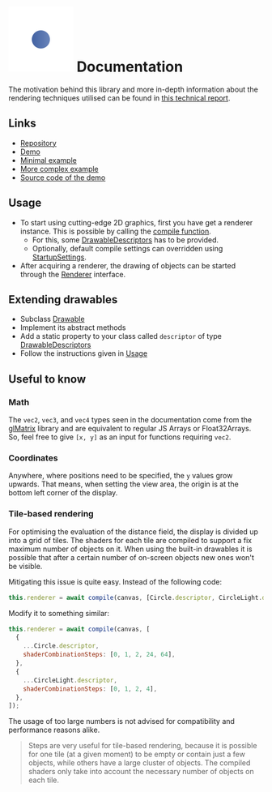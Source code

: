 # ![SDF-2D logo](media/logo-colored.svg) Documentation

The motivation behind this library and more in-depth information about the rendering techniques utilised can be found in [this technical report](media/sdf-2d.pdf).

## Links

- [Repository](https://github.com/schmelczerandras/sdf-2d)
- [Demo](https://sdf2d.schmelczer.dev/)
- [Minimal example](https://github.com/schmelczerandras/sdf-2d-minimal-example)
- [More complex example](https://github.com/schmelczerandras/sdf-2d-more-complex-example)
- [Source code of the demo](https://github.com/schmelczerandras/sdf-2d-demo)

## Usage

- To start using cutting-edge 2D graphics, first you have get a renderer instance. This is possible by calling the [compile function](globals.html#compile).
  - For this, some [DrawableDescriptors](interfaces/drawabledescriptor.html) has to be provided.
  - Optionally, default compile settings can overridden using [StartupSettings](interfaces/startupsettings.html).
- After acquiring a renderer, the drawing of objects can be started through the [Renderer](interfaces/renderer.html) interface.

## Extending drawables

- Subclass [Drawable](classes/drawable.html)
- Implement its abstract methods
- Add a static property to your class called `descriptor` of type [DrawableDescriptors](interfaces/drawabledescriptor.html)
- Follow the instructions given in [Usage](#usage)

## Useful to know

### Math

The `vec2`, `vec3`, and `vec4` types seen in the documentation come from the [glMatrix](http://glmatrix.net/) library and are equivalent to regular JS Arrays or Float32Arrays. So, feel free to give `[x, y]` as an input for functions requiring `vec2`.

### Coordinates

Anywhere, where positions need to be specified, the `y` values grow upwards. That means, when setting the view area, the origin is at the bottom left corner of the display.

### Tile-based rendering

For optimising the evaluation of the distance field, the display is divided up into a grid of tiles. The shaders for each tile are compiled to support a fix maximum number of objects on it. When using the built-in drawables it is possible that after a certain number of on-screen objects new ones won't be visible.

Mitigating this issue is quite easy. Instead of the following code:

```js
this.renderer = await compile(canvas, [Circle.descriptor, CircleLight.descriptor]);
```

Modify it to something similar:

```js
this.renderer = await compile(canvas, [
  {
    ...Circle.descriptor,
    shaderCombinationSteps: [0, 1, 2, 24, 64],
  },
  {
    ...CircleLight.descriptor,
    shaderCombinationSteps: [0, 1, 2, 4],
  },
]);
```

The usage of too large numbers is not advised for compatibility and performance reasons alike.

> Steps are very useful for tile-based rendering, because it is possible for one tile (at a given moment) to be empty or contain just a few objects, while others have a large cluster of objects. The compiled shaders only take into account the necessary number of objects on each tile.
